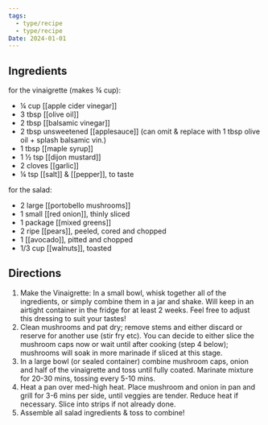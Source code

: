 ```yaml
---
tags:
  - type/recipe
  - type/recipe
Date: 2024-01-01
---
```



## Ingredients

for the vinaigrette (makes ¾ cup):

- ¼ cup [[apple cider vinegar]]
- 3 tbsp [[olive oil]]
- 2 tbsp [[balsamic vinegar]]
- 2 tbsp unsweetened [[applesauce]] (can omit & replace with 1 tbsp olive oil + splash balsamic vin.)
- 1 tbsp [[maple syrup]]
- 1 ½ tsp [[dijon mustard]]
- 2 cloves [[garlic]]
- ¼ tsp [[salt]] & [[pepper]], to taste

for the salad:

- 2 large [[portobello mushrooms]]
- 1 small [[red onion]], thinly sliced
- 1 package [[mixed greens]]
- 2 ripe [[pears]], peeled, cored and chopped
- 1 [[avocado]], pitted and chopped
- 1/3 cup [[walnuts]], toasted


## Directions

1. Make the Vinaigrette: In a small bowl, whisk together all of the ingredients, or simply combine them in a jar and shake. Will keep in an airtight container in the fridge for at least 2 weeks. Feel free to adjust this dressing to suit your tastes!
2. Clean mushrooms and pat dry; remove stems and either discard or reserve for another use (stir fry etc). You can decide to either slice the mushroom caps now or wait until after cooking (step 4 below); mushrooms will soak in more marinade if sliced at this stage.
3. In a large bowl (or sealed container) combine mushroom caps, onion and half of the vinaigrette and toss until fully coated. Marinate mixture for 20-30 mins, tossing every 5-10 mins.
4. Heat a pan over med-high heat. Place mushroom and onion in pan and grill for 3-6 mins per side, until veggies are tender. Reduce heat if necessary. Slice into strips if not already done.
5. Assemble all salad ingredients & toss to combine!